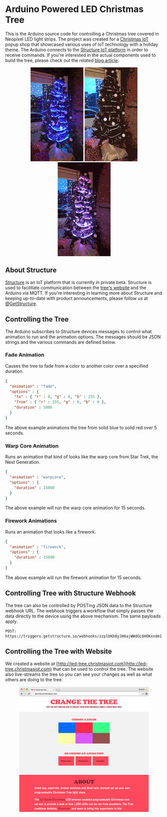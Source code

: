 # Arduino Powered LED Christmas Tree
This is the Arduino source code for controlling a Christmas tree covered in Neopixel LED light strips. The project was created for a [Christmas IoT](http://christmasiot.com) popup shop that showcased various uses of IoT technology with a holiday theme. The Arduino connects to the [Structure IoT platform](http://getstructure.io) in order to receive commands. If you're interested in the actual components used to build the tree, please check out the related [blog article](http://www.getstructure.io/blog/arduino-powered-led-christmas-tree).

<p style="text-align:center;">

<img src="https://raw.githubusercontent.com/GetStructure/LED-Tree-Arduino/master/readme-assets/warpcore.gif">

<img src="https://raw.githubusercontent.com/GetStructure/LED-Tree-Arduino/master/readme-assets/fireworks.gif">

<img src="https://raw.githubusercontent.com/GetStructure/LED-Tree-Arduino/master/readme-assets/fade.gif">
</p>

## About Structure
[Structure](http://getstructure.io) is an IoT platform that is currently in private beta. Structure is used to facilitate communication between the [tree's website](http://led-tree.christmasiot.com) and the Arduino via MQTT. If you're interesting in learning more about Structure and keeping up-to-date with product announcements, please follow us at [@GetStructure](https://twitter.com/getstructure).

## Controlling the Tree
The Arduino subscribes to Structure devices messages to control what animation to run and the animation options. The messages should be JSON strings and the various commands are defined below.

### Fade Animation
Causes the tree to fade from a color to another color over a specified duration.

```json
{
  "animation" : "fade",
  "options" : {
    "to" : { "r" : 0, "g" : 0, "b" : 255 },
    "from" : { "r" : 255, "g" : 0, "b" : 0 },
    "duration" : 5000
  }
}
```

The above example animations the tree from solid blue to solid red over 5 seconds.

### Warp Core Animation
Runs an animation that kind of looks like the warp core from Star Trek, the Next Generation.

```json
{
  "animation" : "warpcore",
  "options" : {
    "duration" : 15000
  }
}
```

The above example will run the warp core animation for 15 seconds.

### Firework Animations
Runs an animation that looks like a firework.

```json
{
  "animation" : "firework",
  "options" : {
    "duration" : 15000
  }
}
```

The above example will run the firework animation for 15 seconds.

## Controlling Tree with Structure Webhook
The tree can also be controlled by POSTing JSON data to the Structure webhook URL. The webhook triggers a workflow that simply passes the data directly to the device using the above mechanism. The same payloads apply.

```
POST: https://triggers.getstructure.io/webhooks/zzplbKb8yJH6ajWWdGL6HOKxndm1
```

## Controlling the Tree with Website
We created a website at [http://led-tree.christmasiot.com](http://led-tree.christmasiot.com) that can be used to control the tree. The website also live-streams the tree so you can see your changes as well as what others are doing to the tree.

<p style="text-align:center;">
<img src="https://raw.githubusercontent.com/GetStructure/LED-Tree-Arduino/master/readme-assets/website.png">
</p>
